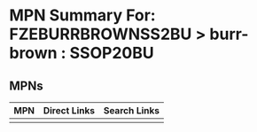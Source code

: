 



# MPN Summary For: FZEBURRBROWNSS2BU > burr-brown : SSOP20BU

## MPNs
  

|MPN|Direct Links|Search Links|
| :--- | :--- | :--- |
||||
